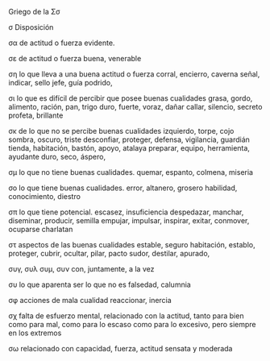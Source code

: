 Griego de la Σσ

σ Disposición

σα de actitud o fuerza evidente.

σε de actitud o fuerza buena, venerable

ση lo que lleva a una buena actitud o fuerza
corral, encierro, caverna
señal, indicar, sello
jefe, guía
podrido, 

σι lo que es difícil de percibir que posee buenas cualidades
grasa, gordo, alimento, ración, pan, trigo
duro, fuerte, voraz, dañar
callar, silencio, secreto
profeta, brillante

σκ de lo que no se percibe buenas cualidades
izquierdo, torpe, cojo
sombra, oscuro, triste
desconfiar, proteger, defensa, vigilancia, guardián
tienda, habitación, bastón, apoyo, atalaya
preparar, equipo, herramienta, ayudante
duro, seco, áspero, 

σμ lo que no tiene buenas cualidades.
quemar, espanto, colmena, miseria

σο lo que tiene buenas cualidades.
error, altanero, grosero
habilidad, conocimiento, diestro

σπ lo que tiene potencial.
escasez, insuficiencia
despedazar, manchar, 
diseminar, producir, semilla
empujar, impulsar, inspirar, exitar, conmover, ocuparse
charlatan

στ aspectos de las buenas cualidades
estable, seguro
habitación, establo,
proteger, cubrir, ocultar, pilar, pacto
sudor, destilar, apurado, 

συγ, συλ συμ, συν con, juntamente, a la vez

συ lo que aparenta ser lo que no es
falsedad, calumnia

σφ acciones de mala cualidad
reaccionar, inercia

σχ falta de esfuerzo mental, relacionado con la actitud, tanto para bien como para mal, como para lo escaso como para lo excesivo, pero siempre en los extremos

σω relacionado con capacidad, fuerza, actitud sensata y moderada

